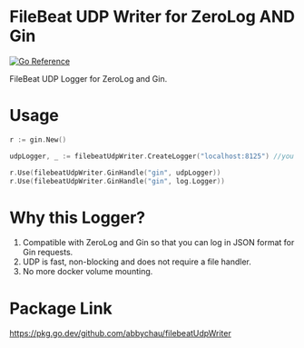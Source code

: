 # FileBeat UDP Writer for ZeroLog AND Gin

[![Go Reference](https://pkg.go.dev/badge/github.com/abbychau/filebeatUdpWriter.svg)](https://pkg.go.dev/github.com/abbychau/filebeatUdpWriter)

FileBeat UDP Logger for ZeroLog and Gin.

# Usage
```go
r := gin.New()

udpLogger, _ := filebeatUdpWriter.CreateLogger("localhost:8125") //you can catch the error here

r.Use(filebeatUdpWriter.GinHandle("gin", udpLogger))
r.Use(filebeatUdpWriter.GinHandle("gin", log.Logger))
```

# Why this Logger?

1. Compatible with ZeroLog and Gin so that you can log in JSON format for Gin requests.
2. UDP is fast, non-blocking and does not require a file handler.
3. No more docker volume mounting.

# Package Link
https://pkg.go.dev/github.com/abbychau/filebeatUdpWriter